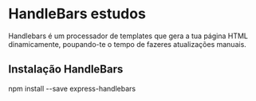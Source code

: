 # HandleBars estudos

Handlebars é um processador de templates que gera a tua página HTML dinamicamente, poupando-te o tempo de fazeres atualizações manuais.

## Instalação HandleBars

npm install --save express-handlebars
